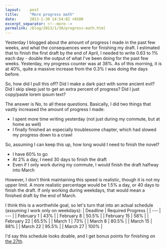 ```yaml
---
layout:    post
title:     "More progress math"
date:      2013-1-30 14:54:02 +0100
excerpt_separator: <!--more-->
permalink: /blog/2013/1/30/progress-math.html
---
```


Yesterday I blogged about the amount of progress I made in the past few weeks, and what the consequences were for finishing my draft. I estimated that to finish the first draft by the end of April, I needed to write 0.63 to 1% each day - double the output of what I've been doing for the past few weeks. Yesterday, my progress counter was at 38%. As of this morning, it is at 40%, quite a massive increase from the 0.3% I was doing the days before.

<!--more-->
So, how did I pull this off? Did I make a dark pact with some ancient evil? Did I skip sleep just to get an extra percent of progress? Did I just copy/paste lorem ipsum text?

The answer is No, to all these questions. Basically, I did two things that vastly increased the amount of progress I made:
* I spent more time writing yesterday (not just during my commute, but at home as well)
* I finally finished an especially troublesome chapter, which had slowed my progress down to a crawl

So, assuming I can keep this up, how long would I need to finish the novel?
* I have 60% to go
* At 2% a day, I need 30 days to finish the draft
* Even if I only work during my commute, I would finish the draft halfway into March

However, I don't think maintaining this speed is realistic, though it is not my upper limit. A more realistic percentage would be 1.5% a day, or 40 days to finish the draft. If only working during weekdays, that would mean a finished draft by the end of March.

I think this is a worthwhile goal, so let's turn that into an actual schedule (assuming I work only on weekdays):
| Deadline | Required Progress |
| --- | --- |
| February 1 | 43% |
| February 8 | 50.5% |
| February 15 | 58% |
| February 22 | 65.5% |
| March 1 | 73% |
| March 8 | 80.5% |
| March 15 | 88% |
| March 22 | 95.5% |
| March 27 | 100% |



I'd say this schedule looks doable, and I get bonus points for finishing on [the 27th](https://www.jeroensteenbeeke.nl/lucky-number-27/).